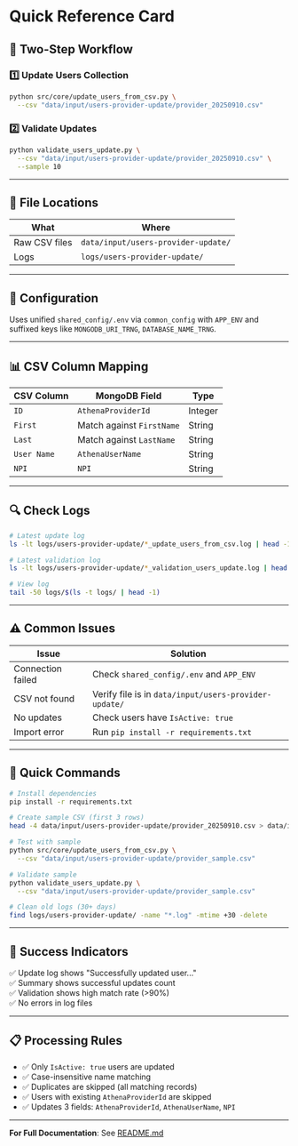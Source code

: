 # Quick Reference Card

## 🚀 Two-Step Workflow

### 1️⃣ Update Users Collection

```bash
python src/core/update_users_from_csv.py \
  --csv "data/input/users-provider-update/provider_20250910.csv"
```

### 2️⃣ Validate Updates

```bash
python validate_users_update.py \
  --csv "data/input/users-provider-update/provider_20250910.csv" \
  --sample 10
```

---

## 📁 File Locations

| What | Where |
|------|-------|
| Raw CSV files | `data/input/users-provider-update/` |
| Logs | `logs/users-provider-update/` |

---

## 🔧 Configuration

Uses unified `shared_config/.env` via `common_config` with `APP_ENV` and suffixed keys like `MONGODB_URI_TRNG`, `DATABASE_NAME_TRNG`.

---

## 📊 CSV Column Mapping

| CSV Column | MongoDB Field | Type |
|------------|---------------|------|
| `ID` | `AthenaProviderId` | Integer |
| `First` | Match against `FirstName` | String |
| `Last` | Match against `LastName` | String |
| `User Name` | `AthenaUserName` | String |
| `NPI` | `NPI` | String |

---

## 🔍 Check Logs

```bash
# Latest update log
ls -lt logs/users-provider-update/*_update_users_from_csv.log | head -1

# Latest validation log
ls -lt logs/users-provider-update/*_validation_users_update.log | head -1

# View log
tail -50 logs/$(ls -t logs/ | head -1)
```

---

## ⚠️ Common Issues

| Issue | Solution |
|-------|----------|
| Connection failed | Check `shared_config/.env` and `APP_ENV` |
| CSV not found | Verify file is in `data/input/users-provider-update/` |
| No updates | Check users have `IsActive: true` |
| Import error | Run `pip install -r requirements.txt` |

---

## 📝 Quick Commands

```bash
# Install dependencies
pip install -r requirements.txt

# Create sample CSV (first 3 rows)
head -4 data/input/users-provider-update/provider_20250910.csv > data/input/users-provider-update/provider_sample.csv

# Test with sample
python src/core/update_users_from_csv.py \
  --csv "data/input/users-provider-update/provider_sample.csv"

# Validate sample
python validate_users_update.py \
  --csv "data/input/users-provider-update/provider_sample.csv"

# Clean old logs (30+ days)
find logs/users-provider-update/ -name "*.log" -mtime +30 -delete
```

---

## 🎯 Success Indicators

✅ Update log shows "Successfully updated user..."  
✅ Summary shows successful updates count  
✅ Validation shows high match rate (>90%)  
✅ No errors in log files

---

## 📋 Processing Rules

- ✅ Only `IsActive: true` users are updated
- ✅ Case-insensitive name matching
- ✅ Duplicates are skipped (all matching records)
- ✅ Users with existing `AthenaProviderId` are skipped
- ✅ Updates 3 fields: `AthenaProviderId`, `AthenaUserName`, `NPI`

---

**For Full Documentation**: See [README.md](README.md)
